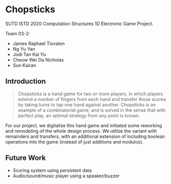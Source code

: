 # Chopsticks

SUTD ISTD 2020 Computation Structures 1D Electronic Game Project.

Team 03-2:

- James Raphael Tiovalen
- Ng Yu Yan
- Jodi Tan Kai Yu
- Cheow Wei Da Nicholas
- Sun Kairan



## Introduction

> Chopsticks is a hand game for two or more players, in which players extend a number of fingers from each hand and transfer those scores by taking turns to tap one hand against another. Chopsticks is an example of a combinatorial game, and is solved in the sense that with perfect play, an optimal strategy from any point is known.

For our project, we digitalize this hand game and initiated some reworking and remodeling of the whole design process. We utilize the variant with remainders and transfers, with an additional extension of including boolean operations into the game (instead of just additions and modulos).

## Future Work

- Scoring system using persistent data
- Audio/sound/music player using a speaker/buzzer
